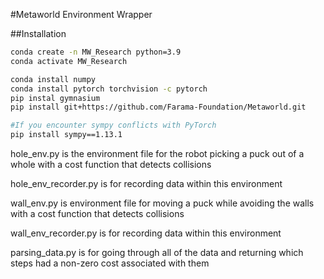 #Metaworld Environment Wrapper

##Installation

```bash
conda create -n MW_Research python=3.9
conda activate MW_Research

conda install numpy
conda install pytorch torchvision -c pytorch
pip instal gymnasium
pip install git+https://github.com/Farama-Foundation/Metaworld.git

#If you encounter sympy conflicts with PyTorch
pip install sympy==1.13.1
```
hole_env.py is the environment file for the robot picking a puck out of a whole with a cost function that detects collisions

hole_env_recorder.py is for recording data within this environment 

wall_env.py is environment file for moving a puck while avoiding the walls with a cost function that detects collisions

wall_env_recorder.py is for recording data within this environment

parsing_data.py is for going through all of the data and returning which steps had a non-zero cost associated with them
